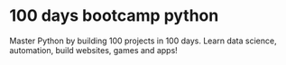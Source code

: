 # 100 days bootcamp python
 Master Python by building 100 projects in 100 days. Learn data science, automation, build websites, games and apps!
